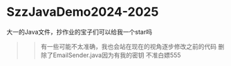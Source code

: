 # SzzJavaDemo2024-2025
大一的Java文件，抄作业的宝子们可以给我一个star吗
>>有一些可能不太准确，我也会站在现在的视角逐步修改之前的代码
>>删除了EmailSender.java因为有我的密钥
>>不准白嫖555
